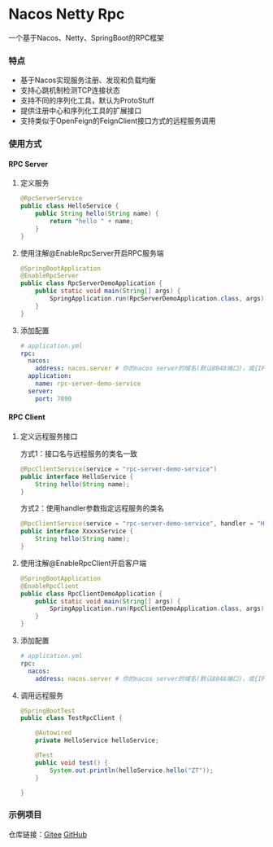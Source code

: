 # Nacos Netty Rpc

一个基于Nacos、Netty、SpringBoot的RPC框架

### 特点

- 基于Nacos实现服务注册、发现和负载均衡
- 支持心跳机制检测TCP连接状态
- 支持不同的序列化工具，默认为ProtoStuff
- 提供注册中心和序列化工具的扩展接口
- 支持类似于OpenFeign的FeignClient接口方式的远程服务调用

### 使用方式

#### RPC Server

1. 定义服务

   ```Java
   @RpcServerService
   public class HelloService {
       public String hello(String name) {
           return "hello " + name;
       }
   }
   ```

2. 使用注解@EnableRpcServer开启RPC服务端

   ```java
   @SpringBootApplication
   @EnableRpcServer
   public class RpcServerDemoApplication {
       public static void main(String[] args) {
           SpringApplication.run(RpcServerDemoApplication.class, args);
       }
   }
   ```

3. 添加配置

   ```yaml
   # application.yml
   rpc:
     nacos:
       address: nacos.server # 你的nacos server的域名(默认8848端口)，或{IP}:{Port}
     application:
       name: rpc-server-demo-service
     server:
       port: 7890
   ```

   

#### RPC Client

1. 定义远程服务接口

   方式1：接口名与远程服务的类名一致

   ```java
   @RpcClientService(service = "rpc-server-demo-service")
   public interface HelloService {
       String hello(String name);
   }
   ```

   方式2：使用handler参数指定远程服务的类名

   ```java
   @RpcClientService(service = "rpc-server-demo-service", handler = "HelloService")
   public interface XxxxxService {
       String hello(String name);
   }
   ```

2. 使用注解@EnableRpcClient开启客户端

   ```java
   @SpringBootApplication
   @EnableRpcClient
   public class RpcClientDemoApplication {
       public static void main(String[] args) {
           SpringApplication.run(RpcClientDemoApplication.class, args);
       }
   }
   ```

3. 添加配置

   ```yaml
   # application.yml
   rpc:
     nacos:
       address: nacos.server # 你的nacos server的域名(默认8848端口)，或{IP}:{Port}4
   ```

4. 调用远程服务

   ```java
   @SpringBootTest
   public class TestRpcClient {
   
       @Autowired
       private HelloService helloService;
   
       @Test
       public void test() {
           System.out.println(helloService.hello("ZT"));
       }
   
   }

### 示例项目

仓库链接：[Gitee](https://gitee.com/zengtao321/nacos-netty-rpc-demo) [GitHub](https://gitee.com/ztibeike/nacos-netty-rpc-demo)

